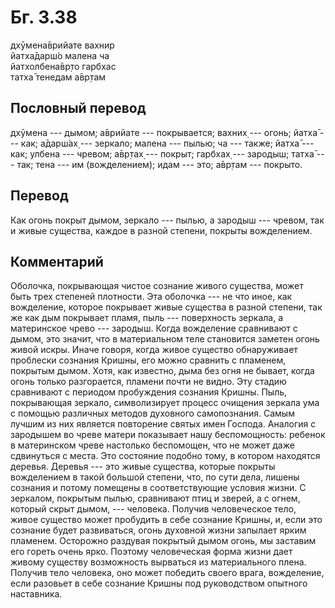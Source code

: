 # Бг. 3.38
дхӯмена̄врийате вахнир<br/>
йатха̄дарш́о малена ча<br/>
йатхолбена̄вр̣то гарбхас<br/>
татха̄ тенедам а̄вр̣там
## Пословный перевод

дхӯмена --- дымом; а̄врийате --- покрывается; вахних̣ --- огонь; йатха̄ ---
как; а̄дарш́ах̣ --- зеркало; малена --- пылью; ча --- также; йатха̄ --- как;
улбена --- чревом; а̄вр̣тах̣ --- покрыт; гарбхах̣ --- зародыш; татха̄ ---
так; тена --- им (вожделением); идам --- это; а̄вр̣там --- покрыто.

## Перевод

Как огонь покрыт дымом, зеркало --- пылью, а зародыш --- чревом, так и
живые существа, каждое в разной степени, покрыты вожделением.

## Комментарий

Оболочка, покрывающая чистое сознание живого существа, может быть трех
степеней плотности. Эта оболочка --- не что иное, как вожделение,
которое покрывает живые существа в разной степени, так же как дым
покрывает пламя, пыль --- поверхность зеркала, а материнское чрево ---
зародыш. Когда вожделение сравнивают с дымом, это значит, что в
материальном теле становится заметен огонь живой искры. Иначе говоря,
когда живое существо обнаруживает проблески сознания Кришны, его можно
сравнить с пламенем, покрытым дымом. Хотя, как известно, дыма без огня
не бывает, когда огонь только разгорается, пламени почти не видно. Эту
стадию сравнивают с периодом пробуждения сознания Кришны. Пыль,
покрывающая зеркало, символизирует процесс очищения зеркала ума с
помощью различных методов духовного самопознания. Самым лучшим из них
является повторение святых имен Господа. Аналогия с зародышем во чреве
матери показывает нашу беспомощность: ребенок в материнском чреве
настолько беспомощен, что не может даже сдвинуться с места. Это
состояние подобно тому, в котором находятся деревья. Деревья --- это
живые существа, которые покрыты вожделением в такой большой степени,
что, по сути дела, лишены сознания и потому помещены в соответствующие
условия жизни. С зеркалом, покрытым пылью, сравнивают птиц и зверей, а с
огнем, который скрыт дымом, --- человека. Получив человеческое тело,
живое существо может пробудить в себе сознание Кришны, и, если это
сознание будет развиваться, огонь духовной жизни запылает ярким
пламенем. Осторожно раздувая покрытый дымом огонь, мы заставим его
гореть очень ярко. Поэтому человеческая форма жизни дает живому существу
возможность вырваться из материального плена. Получив тело человека, оно
может победить своего врага, вожделение, если разовьет в себе сознание
Кришны под руководством опытного наставника.
